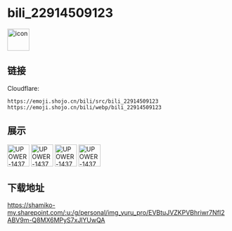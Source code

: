 # bili_22914509123
<img src="https://emoji.shojo.cn/bili/src/bili_22914509123/icon.png" width="50" height="50" alt="icon">

## 链接
Cloudflare:
```
https://emoji.shojo.cn/bili/src/bili_22914509123
https://emoji.shojo.cn/bili/webp/bili_22914509123
```
## 展示
<img src="https://emoji.shojo.cn/bili/src/bili_22914509123/UPOWER-1437849928-竹子.png" width="50" height="50" alt="UPOWER-1437849928-竹子">
<img src="https://emoji.shojo.cn/bili/src/bili_22914509123/UPOWER-1437849928-鲸鱼.png" width="50" height="50" alt="UPOWER-1437849928-鲸鱼">
<img src="https://emoji.shojo.cn/bili/src/bili_22914509123/UPOWER-1437849928-叶子.png" width="50" height="50" alt="UPOWER-1437849928-叶子">
<img src="https://emoji.shojo.cn/bili/src/bili_22914509123/UPOWER-1437849928-握手.png" width="50" height="50" alt="UPOWER-1437849928-握手">

## 下载地址

https://shamiko-my.sharepoint.com/:u:/g/personal/img_yuru_pro/EVBtuJVZKPVBhriwr7NfI2ABV9m-Q8MX6MPyS7xJlYUwQA